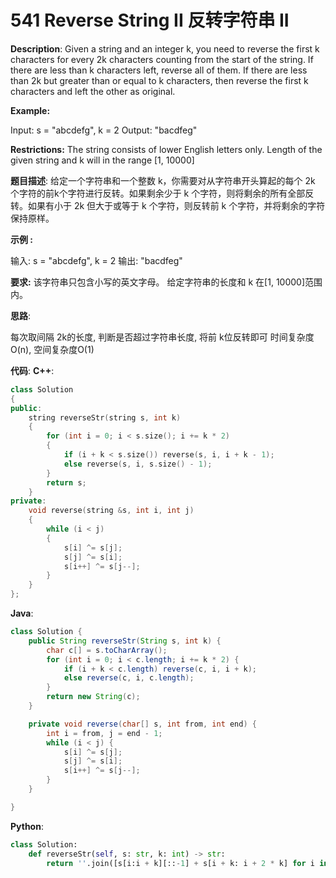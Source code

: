 # 541 Reverse String II 反转字符串 II

__Description__:
Given a string and an integer k, you need to reverse the first k characters for every 2k characters counting from the start of the string. If there are less than k characters left, reverse all of them. If there are less than 2k but greater than or equal to k characters, then reverse the first k characters and left the other as original.

__Example:__

Input: s = "abcdefg", k = 2
Output: "bacdfeg"

__Restrictions:__
The string consists of lower English letters only.
Length of the given string and k will in the range [1, 10000]

__题目描述__:
给定一个字符串和一个整数 k，你需要对从字符串开头算起的每个 2k 个字符的前k个字符进行反转。如果剩余少于 k 个字符，则将剩余的所有全部反转。如果有小于 2k 但大于或等于 k 个字符，则反转前 k 个字符，并将剩余的字符保持原样。

__示例 :__

输入: s = "abcdefg", k = 2
输出: "bacdfeg"

__要求:__
该字符串只包含小写的英文字母。
给定字符串的长度和 k 在[1, 10000]范围内。

__思路__:

每次取间隔 2k的长度, 判断是否超过字符串长度, 将前 k位反转即可
时间复杂度O(n), 空间复杂度O(1)

__代码__:
__C++__:

```C++
class Solution 
{
public:
    string reverseStr(string s, int k) 
    {
        for (int i = 0; i < s.size(); i += k * 2) 
        {
            if (i + k < s.size()) reverse(s, i, i + k - 1);
            else reverse(s, i, s.size() - 1);
        }
        return s;
    }
private:
    void reverse(string &s, int i, int j) 
    {
        while (i < j) 
        {
            s[i] ^= s[j];
            s[j] ^= s[i];
            s[i++] ^= s[j--];
        }
    }
};
```

__Java__:

```Java
class Solution {
    public String reverseStr(String s, int k) {
        char c[] = s.toCharArray();
        for (int i = 0; i < c.length; i += k * 2) {
            if (i + k < c.length) reverse(c, i, i + k);
            else reverse(c, i, c.length);
        }
        return new String(c);
    }

    private void reverse(char[] s, int from, int end) {
        int i = from, j = end - 1;
        while (i < j) {
            s[i] ^= s[j];
            s[j] ^= s[i];
            s[i++] ^= s[j--];
        }
    }

}
```

__Python__:

```Python
class Solution:
    def reverseStr(self, s: str, k: int) -> str:
        return ''.join([s[i:i + k][::-1] + s[i + k: i + 2 * k] for i in range(0, len(s), 2 * k)])
```
